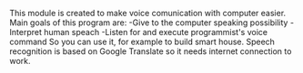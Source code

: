 This module is created to make voice comunication with computer easier.
Main goals of this program are:
  -Give to the computer speaking possibility
  -Interpret human speach
  -Listen for and execute programmist's voice command
So you can use it, for example to build smart house.
Speech recognition is based on Google Translate so it needs internet connection to work.
